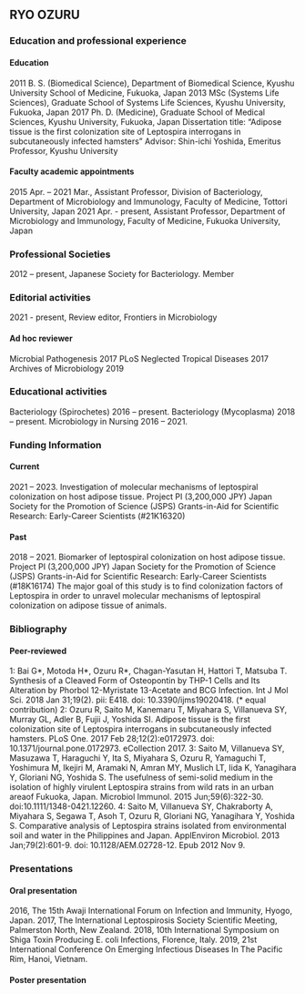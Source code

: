 ## RYO OZURU

### Education and professional experience
#### Education
2011 B. S. (Biomedical Science), Department of Biomedical Science, Kyushu University School of Medicine, Fukuoka, Japan
2013 MSc (Systems Life Sciences), Graduate School of Systems Life Sciences, Kyushu University, Fukuoka, Japan
2017 Ph. D. (Medicine), Graduate School of Medical Sciences, Kyushu University, Fukuoka, Japan
Dissertation title: “Adipose tissue is the first colonization site of Leptospira interrogans in subcutaneously infected hamsters”
Advisor: Shin-ichi Yoshida, Emeritus Professor, Kyushu University

#### Faculty academic appointments
2015 Apr. – 2021 Mar., Assistant Professor, Division of Bacteriology, Department of Microbiology and Immunology, Faculty of Medicine, Tottori University, Japan
2021 Apr. - present, Assistant Professor, Department of Microbiology and Immunology, Faculty of Medicine, Fukuoka University, Japan

### Professional Societies
2012 – present, Japanese Society for Bacteriology. Member

### Editorial activities
2021 - present, Review editor, Frontiers in Microbiology

#### Ad hoc reviewer
Microbial Pathogenesis 2017
PLoS Neglected Tropical Diseases 2017
Archives of Microbiology 2019

### Educational activities
Bacteriology (Spirochetes) 2016 – present.
Bacteriology (Mycoplasma) 2018 – present.
Microbiology in Nursing 2016 – 2021.

### Funding Information
#### Current
2021 – 2023.
Investigation of molecular mechanisms of leptospiral colonization on host adipose tissue.
Project PI (3,200,000 JPY)
Japan Society for the Promotion of Science (JSPS)
Grants-in-Aid for Scientific Research: Early-Career Scientists (#21K16320)

#### Past
2018 – 2021.
Biomarker of leptospiral colonization on host adipose tissue.
Project PI (3,200,000 JPY)
Japan Society for the Promotion of Science (JSPS)
Grants-in-Aid for Scientific Research: Early-Career Scientists (#18K16174)
The major goal of this study is to find colonization factors of Leptospira in order to unravel molecular mechanisms of leptospiral colonization on adipose tissue of animals.

### Bibliography
#### Peer-reviewed
1: Bai G*, Motoda H*, Ozuru R*, Chagan-Yasutan H, Hattori T, Matsuba T. Synthesis of a Cleaved Form of Osteopontin by THP-1 Cells and Its Alteration by Phorbol 12-Myristate 13-Acetate and BCG Infection. Int J Mol Sci. 2018 Jan 31;19(2). pii: E418. doi: 10.3390/ijms19020418. (* equal contribution)
2: Ozuru R, Saito M, Kanemaru T, Miyahara S, Villanueva SY, Murray GL, Adler B, Fujii J, Yoshida SI. Adipose tissue is the first colonization site of Leptospira interrogans in subcutaneously infected hamsters. PLoS One. 2017 Feb 28;12(2):e0172973. doi: 10.1371/journal.pone.0172973. eCollection 2017.
3: Saito M, Villanueva SY, Masuzawa T, Haraguchi Y, Ita S, Miyahara S, Ozuru R, Yamaguchi T, Yoshimura M, Ikejiri M, Aramaki N, Amran MY, Muslich LT, Iida K, Yanagihara Y, Gloriani NG, Yoshida S. The usefulness of semi-solid medium in the isolation of highly virulent Leptospira strains from wild rats in an urban areaof Fukuoka, Japan. Microbiol Immunol. 2015 Jun;59(6):322-30. doi:10.1111/1348-0421.12260.
4: Saito M, Villanueva SY, Chakraborty A, Miyahara S, Segawa T, Asoh T, Ozuru R, Gloriani NG, Yanagihara Y, Yoshida S. Comparative analysis of Leptospira strains isolated from environmental soil and water in the Philippines and Japan. ApplEnviron Microbiol. 2013 Jan;79(2):601-9. doi: 10.1128/AEM.02728-12. Epub 2012 Nov 9.

### Presentations
#### Oral presentation
2016, The 15th Awaji International Forum on Infection and Immunity, Hyogo, Japan.
2017, The International Leptospirosis Society Scientific Meeting, Palmerston North, New Zealand.
2018, 10th International Symposium on Shiga Toxin Producing E. coli Infections, Florence, Italy.
2019, 21st International Conference On Emerging Infectious Diseases In The Pacific Rim, Hanoi, Vietnam.
#### Poster presentation
